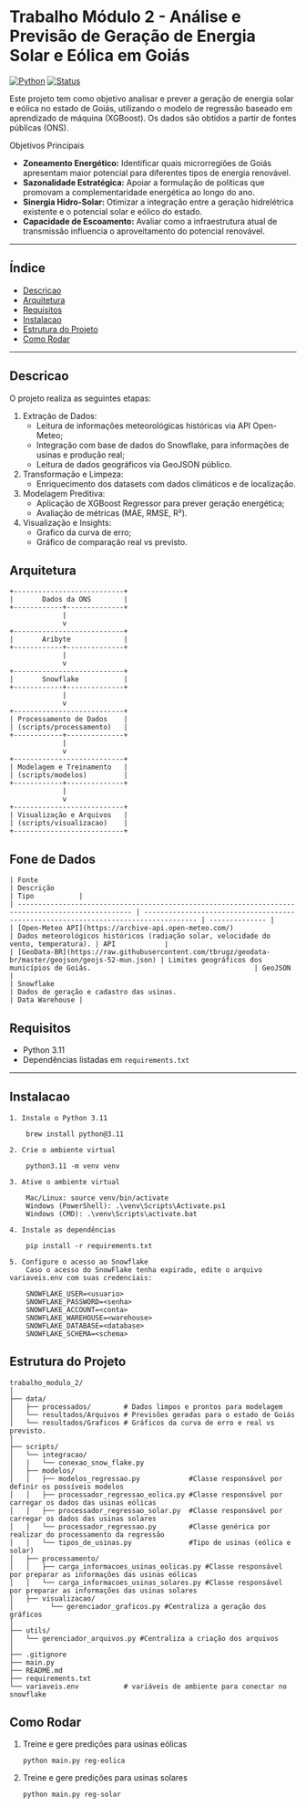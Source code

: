 # Trabalho Módulo 2 - Análise e Previsão de Geração de Energia Solar e Eólica em Goiás

[![Python](https://img.shields.io/badge/python-3.11-blue)](https://www.python.org/)
[![Status](https://img.shields.io/badge/status-em%20desenvolvimento-yellow)](README.md)

Este projeto tem como objetivo analisar e prever a geração de energia solar e eólica no estado de Goiás, utilizando o modelo de regressão baseado em aprendizado de máquina (XGBoost).
Os dados são obtidos a partir de fontes públicas (ONS).

Objetivos Principais

- **Zoneamento Energético:** Identificar quais microrregiões de Goiás apresentam maior potencial para diferentes tipos de energia renovável.  
- **Sazonalidade Estratégica:** Apoiar a formulação de políticas que promovam a complementaridade energética ao longo do ano.  
- **Sinergia Hidro-Solar:** Otimizar a integração entre a geração hidrelétrica existente e o potencial solar e eólico do estado.  
- **Capacidade de Escoamento:** Avaliar como a infraestrutura atual de transmissão influencia o aproveitamento do potencial renovável.

---

## Índice

- [Descricao](#descricao)
- [Arquitetura](#arquitetura)
- [Requisitos](#requisitos)
- [Instalacao](#instalacao)
- [Estrutura do Projeto](#estrutura-do-projeto)
- [Como Rodar](#como-rodar)

---

## Descricao

O projeto realiza as seguintes etapas:

1. Extração de Dados:
   - Leitura de informações meteorológicas históricas via API Open-Meteo;
   - Integração com base de dados do Snowflake, para informações de usinas e produção real;
   - Leitura de dados geográficos via GeoJSON público.
3. Transformação e Limpeza:
   - Enriquecimento dos datasets com dados climáticos e de localização.
5. Modelagem Preditiva:
   - Aplicação de XGBoost Regressor para prever geração energética;
   - Avaliação de métricas (MAE, RMSE, R²).
7. Visualização e Insights:
   - Grafico da curva de erro;
   - Gráfico de comparação real vs previsto.
     
## Arquitetura

```plaintext
+---------------------------+
|       Dados da ONS        |
+------------+--------------+
             |
             v 
+---------------------------+
|       Aribyte             |   
+------------+--------------+
             |
             v 
+---------------------------+
|       Snowflake           |        
+------------+--------------+
             |
             v 
+---------------------------+
| Processamento de Dados    |
| (scripts/processamento)   |
+------------+--------------+
             |
             v
+---------------------------+
| Modelagem e Treinamento   |
| (scripts/modelos)         |
+------------+--------------+
             |
             v
+---------------------------+
| Visualização e Arquivos   |
| (scripts/visualizacao)    |
+---------------------------+
```
## Fone de Dados

```plaintext
| Fonte                                                                                              | Descrição                                                                           | Tipo           |
| -------------------------------------------------------------------------------------------------- | ----------------------------------------------------------------------------------- | -------------- |
| [Open-Meteo API](https://archive-api.open-meteo.com/)                                              | Dados meteorológicos históricos (radiação solar, velocidade do vento, temperatura). | API            |
| [GeoData-BR](https://raw.githubusercontent.com/tbrugz/geodata-br/master/geojson/geojs-52-mun.json) | Limites geográficos dos municípios de Goiás.                                        | GeoJSON        |
| Snowflake                                                                                          | Dados de geração e cadastro das usinas.                                             | Data Warehouse |
```

## Requisitos

- Python 3.11  
- Dependências listadas em `requirements.txt`

---

## Instalacao

    1. Instale o Python 3.11

        brew install python@3.11

    2. Crie o ambiente virtual

        python3.11 -m venv venv

    3. Ative o ambiente virtual

        Mac/Linux: source venv/bin/activate
        Windows (PowerShell): .\venv\Scripts\Activate.ps1
        Windows (CMD): .\venv\Scripts\activate.bat

    4. Instale as dependências

        pip install -r requirements.txt
        
    5. Configure o acesso ao Snowflake
        Caso o acesso do SnowFlake tenha expirado, edite o arquivo variaveis.env com suas credenciais:
        
        SNOWFLAKE_USER=<usuario>
        SNOWFLAKE_PASSWORD=<senha>
        SNOWFLAKE_ACCOUNT=<conta>
        SNOWFLAKE_WAREHOUSE=<warehouse>
        SNOWFLAKE_DATABASE=<database>
        SNOWFLAKE_SCHEMA=<schema>



## Estrutura do Projeto

```plaintext
trabalho_modulo_2/
│
├── data/                   
│   ├── processados/        # Dados limpos e prontos para modelagem
│   └── resultados/Arquivos # Previsões geradas para o estado de Goiás
│   └── resultados/Graficos # Gráficos da curva de erro e real vs previsto.
│
├── scripts/
│   └── integracao/        
│   |   └── conexao_snow_flake.py
│   ├── modelos/            
│   │   ├── modelos_regressao.py            #Classe responsável por definir os possíveis modelos
│   │   ├── processador_regressao_eolica.py #Classe responsável por carregar os dados das usinas eólicas
│   │   ├── processador_regressao_solar.py  #Classe responsável por carregar os dados das usinas solares 
│   │   └── processador_regressao.py        #Classe genérica por realizar do processamento da regressão
│   │   └── tipos_de_usinas.py              #Tipo de usinas (eólica e solar)
│   ├── processamento/      
│   │   ├── carga_informacoes_usinas_eolicas.py #Classe responsável por preparar as informações das usinas eólicas
│   │   └── carga_informacoes_usinas_solares.py #Classe responsável por preparar as informações das usinas solares
│   ├── visualizacao/      
│         └── gerenciador_graficos.py #Centraliza a geração dos gráficos
│
├── utils/                  
│   └── gerenciador_arquivos.py #Centraliza a criação dos arquivos
│
├── .gitignore
├── main.py
├── README.md
├── requirements.txt        
└── variaveis.env           # variáveis de ambiente para conectar no snowflake
```
## Como Rodar

1. Treine e gere predições para usinas eólicas
   ```plaintext
   python main.py reg-eolica
   ```
3. Treine e gere predições para usinas solares
   ```plaintext
   python main.py reg-solar
   ```
 




